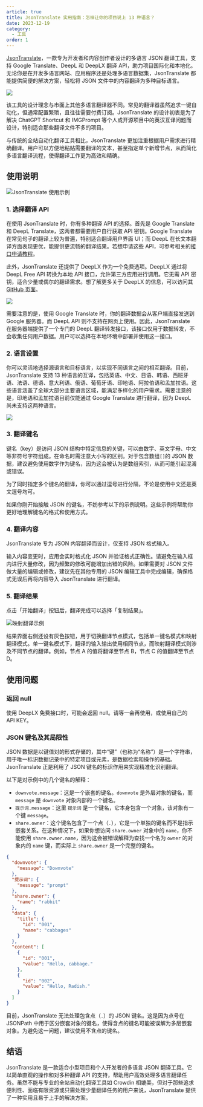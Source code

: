 ```yaml
---
article: true
title: JsonTranslate 实用指南：怎样让你的项目说上 13 种语言？
date: 2023-12-19
category:
  - 工具
order: 1
---
```


[JsonTranslate](https://tools.newzone.top/json-translate)，一款专为开发者和内容创作者设计的多语言 JSON 翻译工具，支持 Google Translate、DeepL 和 DeepLX 翻译 API，助力项目国际化和本地化。无论你是在开发多语言网站、应用程序还是处理多语言数据集，JsonTranslate 都能提供简便的解决方案，轻松将 JSON 文件中的内容翻译为多种目标语言。

![](https://img.newzone.top/2023-12-18-19-18-41.png?imageMogr2/format/webp)

该工具的设计理念与市面上其他多语言翻译器不同。常见的翻译器虽然追求一键自动化，但通常配置繁琐，且往往需要付费订阅。JsonTranslate 的设计初衷是为了解决 ChatGPT Shortcut 和 IMGPrompt 等个人或开源项目中的英汉互译问题而设计，特别适合那些翻译文件不多的项目。

与传统的全站自动化翻译工具相比，JsonTranslate 更加注重根据用户需求进行精确翻译。用户可以方便地粘贴需要翻译的文本，甚至指定单个新增节点，从而简化多语言翻译流程，使得翻译工作更为高效和精确。

<BiliBili bvid="BV11c411b7Np" />

## 使用说明

![](https://img.newzone.top/2023-12-18-16-09-04.gif?imageMogr2/format/webp "JsonTranslate 使用示例")

### 1. 选择翻译 API

在使用 JsonTranslate 时，你有多种翻译 API 的选择。首先是 Google Translate 和 DeepL Translate，这两者都需要用户自行获取 API 密钥。Google Translate 在常见句子的翻译上较为普遍，特别适合翻译用户界面 UI；而 DeepL 在长文本翻译方面表现更优，能提供更流畅的翻译结果。若想申请这些 API，可参考相关的[接口申请教程](https://docs.easyuseai.com/platform/translate/google_fanyi.html)。

此外，JsonTranslate 还提供了 DeepLX 作为一个免费选项。DeepLX 通过将 DeepL Free API 转换为本地 API 接口，允许第三方应用进行调用。它无需 API 密钥，适合少量或偶尔的翻译需求。想了解更多关于 DeepLX 的信息，可以访问其 [GitHub 页面](https://github.com/OwO-Network/DeepLX/)。

![](https://img.newzone.top/2023-12-18-19-27-32.png?imageMogr2/format/webp)

需要注意的是，使用 Google Translate 时，你的翻译数据会从客户端直接发送到 Google 服务器。而 DeepL API 则不支持在网页上使用。因此，JsonTranslate 在服务器端提供了一个专门的 DeepL 翻译转发接口，该接口仅用于数据转发，不会收集任何用户数据。用户可以选择在本地环境中部署并使用这一接口。

### 2. 语言设置

你可以灵活地选择源语言和目标语言，以实现不同语言之间的相互翻译。目前，JsonTranslate 支持 13 种语言的互译，包括英语、中文、日语、韩语、西班牙语、法语、德语、意大利语、俄语、葡萄牙语、印地语、阿拉伯语和孟加拉语。这些语言涵盖了全球大部分主要语言区域，能满足多样化的用户需求。需要注意的是，印地语和孟加拉语目前仅能通过 Google Translate 进行翻译，因为 DeepL 尚未支持这两种语言。

![](https://img.newzone.top/2023-12-19-10-23-41.png?imageMogr2/format/webp)

### 3. 翻译键名

键名（key）是访问 JSON 结构中特定信息的关键，可以由数字、英文字母、中文等非符号字符组成。在命名时需注意大小写的区别。对于包含数组`[]`的 JSON 数据，建议避免使用数字作为键名，因为这会被认为是数组索引，从而可能引起混淆或错误。

为了同时指定多个键名的翻译，你可以通过逗号进行分隔，不论是使用中文还是英文逗号均可。

如果你刚开始接触 JSON 的键名，不妨参考以下的示例说明。这些示例将帮助你更好地理解键名的格式和使用方式。

### 4. 翻译内容

JsonTranslate 专为 JSON 内容翻译而设计，仅支持 JSON 格式输入。

输入内容变更时，应用会实时格式化 JSON 并验证格式正确性。请避免在输入框内进行大量修改，因为频繁的修改可能增加出错的风险。如果需要对 JSON 文件做大量的编辑或修改，建议先在其他专用的 JSON 编辑工具中完成编辑，确保格式无误后再将内容导入 JsonTranslate 进行翻译。

### 5. 翻译结果

点击「开始翻译」按钮后，翻译完成可以选择「复制结果」。

![](https://img.newzone.top/2023-12-19-11-42-37.png?imageMogr2/format/webp "映射翻译示例")

结果界面右侧还设有灰色按钮，用于切换翻译节点模式，包括单一键名模式和映射翻译模式。单一键名模式下，翻译的输入输出使用相同节点，而映射翻译模式则涉及不同节点的翻译。例如，节点 A 的值将翻译至节点 B，节点 C 的值翻译至节点 D。

## 使用问题

### 返回 null

使用 DeepLX 免费接口时，可能会返回 null。请等一会再使用，或使用自己的 API KEY。

### JSON 键名及其局限性

JSON 数据是以键值对的形式存储的，其中“键”（也称为“名称”）是一个字符串，用于唯一标识数据记录中的特定项目或元素，是数据检索和操作的基础。JsonTranslate 正是利用了 JSON 键名的标识作用来实现精准化识别翻译。

以下是对示例中的几个键名的解释：

- `downvote.message`：这是一个嵌套的键名。`downvote` 是外层对象的键名，而 `message` 是 `downvote` 对象内部的一个键名。
- `提示词.message`：这里 `提示词` 是一个键名，它本身包含一个对象，该对象有一个键 `message`。
- `share.owner`：这个键名包含了一个点（`.`），它是一个单独的键名而不是指示嵌套关系。在这种情况下，如果你想访问 `share.owner` 对象中的 `name`，你不能使用 `share.owner.name`，因为这会被错误解释为查找一个名为 `owner` 的对象内的 `name` 键，而实际上 `share.owner` 是一个完整的键名。

```json
{
  "downvote": {
    "message": "Downvote"
  },
  "提示词": {
    "message": "prompt"
  },
  "share.owner": {
    "name": "rabbit"
  },
  "data": {
    "title": {
      "id": "001",
      "name": "cabbages"
    }
  },
  "content": [
    {
      "id": "001",
      "value": "Hello, cabbage."
    },
    {
      "id": "002",
      "value": "Hello, Radish."
    }
  ]
}
```

目前，JsonTranslate 无法处理包含点（`.`）的 JSON 键名。这是因为点号在 JSONPath 中用于区分嵌套对象的键名，使得含点的键名可能被误解为多层嵌套对象。为避免这一问题，建议使用不含点的键名。

## 结语

JsonTranslate 是一款适合小型项目和个人开发者的多语言 JSON 翻译工具。它以简单直观的操作和对多种翻译 API 的支持，帮助用户高效处理多语言翻译任务。虽然不能与专业的全站自动化翻译工具如 Crowdin 相媲美，但对于那些追求便利性、面临有限资源或只需处理少量翻译任务的用户来说，JsonTranslate 提供了一种实用且易于上手的解决方案。
